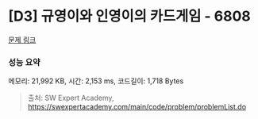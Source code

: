 # [D3] 규영이와 인영이의 카드게임 - 6808 

[문제 링크](https://swexpertacademy.com/main/code/problem/problemDetail.do?contestProbId=AWgv9va6HnkDFAW0) 

### 성능 요약

메모리: 21,992 KB, 시간: 2,153 ms, 코드길이: 1,718 Bytes



> 출처: SW Expert Academy, https://swexpertacademy.com/main/code/problem/problemList.do